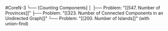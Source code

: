 #CoreN-3
└── [Counting Components]
    │
    ├── Problem: "[[547. Number of Provinces]]"
    ├── Problem: "[[323. Number of Connected Components in an Undirected Graph]]"
    └── Problem: "[[200. Number of Islands]]" (with union-find)